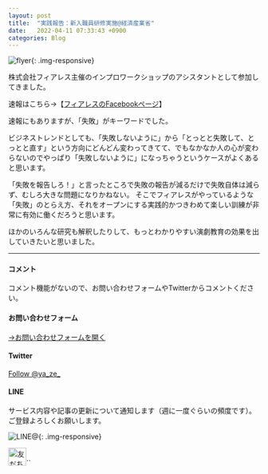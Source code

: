 ```yaml
---
layout: post
title:  "実践報告：新入職員研修実施@経済産業省"
date:   2022-04-11 07:33:43 +0900
categories: Blog
---
```




![flyer]({{site.baseurl}}/img/20220411_01.jpg){: .img-responsive}


株式会社フィアレス主催のインプロワークショップのアシスタントとして参加してきました。  
  
速報はこちら→【[フィアレスのFacebookページ](https://www.facebook.com/108653491553711/posts/161936139558779/)】  
  
速報にもありますが、「失敗」がキーワードでした。

ビジネストレンドとしても、「失敗しないように」から「とっとと失敗して、とっとと直す」という方向にどんどん変わってきてて、でもなかなか人の心が変わらないのでやっぱり「失敗しないように」になっちゃうというケースがよくあると思います。

「失敗を報告しろ！」と言ったところで失敗の報告が減るだけで失敗自体は減らず、むしろ大きな問題になりかねない。
そこでフィアレスがやっているような「失敗」のとらえ方、それをオープンにする実践的かつきわめて楽しい訓練が非常に有効に働くだろうと思います。

ほかのいろんな研究も解釈したりして、もっとわかりやすい演劇教育の効果を出していきたいと思いました。





---
#### コメント
コメント機能がないので、お問い合わせフォームやTwitterからコメントください。

#### お問い合わせフォーム
[→お問い合わせフォームを開く]({{site.baseurl}}/docs/contact/)

#### Twitter

<a href="https://twitter.com/ya_ze_?ref_src=twsrc%5Etfw" class="twitter-follow-button" data-show-count="false">Follow @ya_ze_</a><script async src="https://platform.twitter.com/widgets.js" charset="utf-8"></script>


#### LINE

サービス内容や記事の更新について通知します（週に一度ぐらいの頻度です）。
ご登録よろしくお願いします。

![LINE@]({{site.baseurl}}/img/lineat.png){: .img-responsive}

<a href="https://line.me/R/ti/p/%40tqt3140x"><img height="36" border="0" alt="友だち追加" src="https://scdn.line-apps.com/n/line_add_friends/btn/ja.png"></a>``
